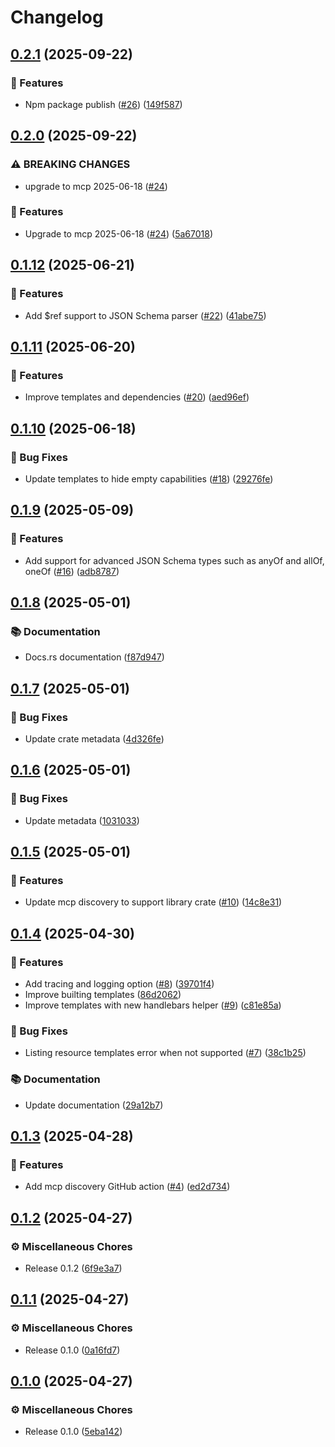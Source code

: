 # Changelog

## [0.2.1](https://github.com/rust-mcp-stack/mcp-discovery/compare/v0.2.0...v0.2.1) (2025-09-22)


### 🚀 Features

* Npm package publish ([#26](https://github.com/rust-mcp-stack/mcp-discovery/issues/26)) ([149f587](https://github.com/rust-mcp-stack/mcp-discovery/commit/149f587266da2edba789cf16070acf8114109fe1))

## [0.2.0](https://github.com/rust-mcp-stack/mcp-discovery/compare/v0.1.12...v0.2.0) (2025-09-22)


### ⚠ BREAKING CHANGES

* upgrade to mcp 2025-06-18 ([#24](https://github.com/rust-mcp-stack/mcp-discovery/issues/24))

### 🚀 Features

* Upgrade to mcp 2025-06-18 ([#24](https://github.com/rust-mcp-stack/mcp-discovery/issues/24)) ([5a67018](https://github.com/rust-mcp-stack/mcp-discovery/commit/5a67018a3b18e4b284f215024cf6c1c408da69e6))

## [0.1.12](https://github.com/rust-mcp-stack/mcp-discovery/compare/v0.1.11...v0.1.12) (2025-06-21)


### 🚀 Features

* Add $ref support to JSON Schema parser ([#22](https://github.com/rust-mcp-stack/mcp-discovery/issues/22)) ([41abe75](https://github.com/rust-mcp-stack/mcp-discovery/commit/41abe75dedb160b2ac13b3df2f21543f4dbdd136))

## [0.1.11](https://github.com/rust-mcp-stack/mcp-discovery/compare/v0.1.10...v0.1.11) (2025-06-20)


### 🚀 Features

* Improve templates and dependencies ([#20](https://github.com/rust-mcp-stack/mcp-discovery/issues/20)) ([aed96ef](https://github.com/rust-mcp-stack/mcp-discovery/commit/aed96ef700344989086c4572d3370045bcc4e155))

## [0.1.10](https://github.com/rust-mcp-stack/mcp-discovery/compare/v0.1.9...v0.1.10) (2025-06-18)


### 🐛 Bug Fixes

* Update templates to hide empty capabilities ([#18](https://github.com/rust-mcp-stack/mcp-discovery/issues/18)) ([29276fe](https://github.com/rust-mcp-stack/mcp-discovery/commit/29276fe9aa149467f37db882944b6d4f4bafb4ae))

## [0.1.9](https://github.com/rust-mcp-stack/mcp-discovery/compare/v0.1.8...v0.1.9) (2025-05-09)


### 🚀 Features

* Add support for advanced JSON Schema types such as anyOf and allOf, oneOf ([#16](https://github.com/rust-mcp-stack/mcp-discovery/issues/16)) ([adb8787](https://github.com/rust-mcp-stack/mcp-discovery/commit/adb87875c3f3340021ca88ffe94e930b3c2f4248))

## [0.1.8](https://github.com/rust-mcp-stack/mcp-discovery/compare/v0.1.7...v0.1.8) (2025-05-01)


### 📚 Documentation

* Docs.rs documentation ([f87d947](https://github.com/rust-mcp-stack/mcp-discovery/commit/f87d947a2de6a14f3b106c7f5d449a04663330e1))

## [0.1.7](https://github.com/rust-mcp-stack/mcp-discovery/compare/v0.1.6...v0.1.7) (2025-05-01)


### 🐛 Bug Fixes

* Update crate metadata ([4d326fe](https://github.com/rust-mcp-stack/mcp-discovery/commit/4d326feb9e0acb0b42612812242dcf35344ef104))

## [0.1.6](https://github.com/rust-mcp-stack/mcp-discovery/compare/v0.1.5...v0.1.6) (2025-05-01)


### 🐛 Bug Fixes

* Update metadata ([1031033](https://github.com/rust-mcp-stack/mcp-discovery/commit/1031033ccbfda7891514d6daa3f7beab40a345c1))

## [0.1.5](https://github.com/rust-mcp-stack/mcp-discovery/compare/v0.1.4...v0.1.5) (2025-05-01)


### 🚀 Features

* Update mcp discovery to support library crate ([#10](https://github.com/rust-mcp-stack/mcp-discovery/issues/10)) ([14c8e31](https://github.com/rust-mcp-stack/mcp-discovery/commit/14c8e3154d7acd2f1a348f93e9c786079a6d7c04))

## [0.1.4](https://github.com/rust-mcp-stack/mcp-discovery/compare/v0.1.3...v0.1.4) (2025-04-30)


### 🚀 Features

* Add tracing and logging option ([#8](https://github.com/rust-mcp-stack/mcp-discovery/issues/8)) ([39701f4](https://github.com/rust-mcp-stack/mcp-discovery/commit/39701f46b660d6c310906bf08f655e9928d5ed89))
* Improve builting templates ([86d2062](https://github.com/rust-mcp-stack/mcp-discovery/commit/86d2062abcafd6821cde1f507499c185000fd290))
* Improve templates with new handlebars helper ([#9](https://github.com/rust-mcp-stack/mcp-discovery/issues/9)) ([c81e85a](https://github.com/rust-mcp-stack/mcp-discovery/commit/c81e85aa5a7def42e6ffcea7ddfd4b1500b91b36))


### 🐛 Bug Fixes

* Listing resource templates error when not supported ([#7](https://github.com/rust-mcp-stack/mcp-discovery/issues/7)) ([38c1b25](https://github.com/rust-mcp-stack/mcp-discovery/commit/38c1b259c2268566b05c5ebc92b2f60d1c36ea6e))


### 📚 Documentation

* Update documentation ([29a12b7](https://github.com/rust-mcp-stack/mcp-discovery/commit/29a12b7b08b5b2789857f9e0529b12b527271766))

## [0.1.3](https://github.com/rust-mcp-stack/mcp-discovery/compare/v0.1.2...v0.1.3) (2025-04-28)


### 🚀 Features

* Add mcp discovery GitHub action ([#4](https://github.com/rust-mcp-stack/mcp-discovery/issues/4)) ([ed2d734](https://github.com/rust-mcp-stack/mcp-discovery/commit/ed2d73475f85cb07b274b3dd5a4d7ea7d55f3364))

## [0.1.2](https://github.com/rust-mcp-stack/mcp-discovery/compare/v0.1.1...v0.1.2) (2025-04-27)


### ⚙️ Miscellaneous Chores

* Release 0.1.2 ([6f9e3a7](https://github.com/rust-mcp-stack/mcp-discovery/commit/6f9e3a73131ae53def17b6cb253751076374f4eb))

## [0.1.1](https://github.com/rust-mcp-stack/mcp-discovery/compare/v0.1.0...v0.1.1) (2025-04-27)


### ⚙️ Miscellaneous Chores

* Release 0.1.0 ([0a16fd7](https://github.com/rust-mcp-stack/mcp-discovery/commit/0a16fd7fdac82b8c96c68295b4782dad1fdfcda7))

## [0.1.0](https://github.com/rust-mcp-stack/mcp-discovery/compare/v0.1.0...v0.1.0) (2025-04-27)


### ⚙️ Miscellaneous Chores

* Release 0.1.0 ([5eba142](https://github.com/rust-mcp-stack/mcp-discovery/commit/5eba142ca05356ce681aeed87ac4858c121c267c))
